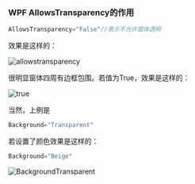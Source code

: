 ### WPF AllowsTransparency的作用

```c#
AllowsTransparency="False"//表示不允许窗体透明
```

效果是这样的：

![allowstransparency](C:\Users\Administrator\Desktop\MyBlogs-ING\C#\images\allowstransparency.png)

很明显窗体四周有边框包围。若值为True，效果是这样的：

![true](C:\Users\Administrator\Desktop\MyBlogs-ING\C#\images\true.png)



当然，上例是

```c#
Background="Transparent"
```

若设置了颜色效果是这样的：

```c#
Background="Beige"
```

![BackgroundTransparent](C:\Users\Administrator\Desktop\MyBlogs-ING\C#\images\BackgroundTransparent.png)